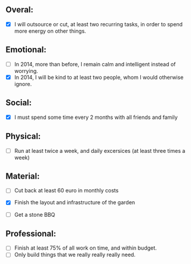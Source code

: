 Overal:
-----------
- [x] I will outsource or cut, at least two recurring tasks, in order to spend more
  energy on other things.

Emotional:
-----------
- [ ] In 2014, more than before, I remain calm and intelligent instead
  of worrying. 
- [x] In 2014, I will be kind to at least two people, whom I would
  otherwise ignore.

Social:
-----------
- [x] I must spend some time every 2 months with all friends and family 

Physical:
-----------
- [ ] Run at least twice a week, and daily excersices (at least three
  times a week)

Material:
-----------
- [ ] Cut back at least 60 euro in monthly costs
- [x] Finish the layout and infrastructure of the garden
- [ ] Get a stone BBQ


Professional:
-----------
- [ ] Finish at least 75% of all work on time, and within budget. 
- [ ] Only build things that we really really really need.
